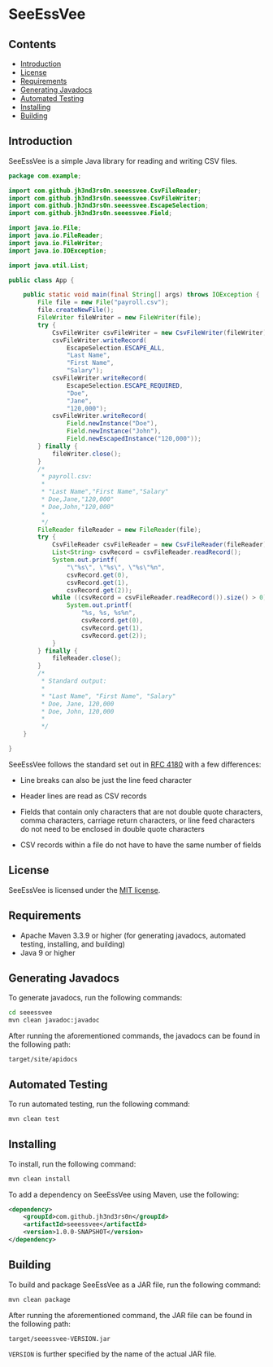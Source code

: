 # SeeEssVee

## Contents

-   [Introduction](#introduction)
-   [License](#license)
-   [Requirements](#requirements)
-   [Generating Javadocs](#generating-javadocs)
-   [Automated Testing](#automated-testing)
-   [Installing](#installing)
-   [Building](#building)

## Introduction

SeeEssVee is a simple Java library for reading and writing CSV files.

```java
package com.example;

import com.github.jh3nd3rs0n.seeessvee.CsvFileReader;
import com.github.jh3nd3rs0n.seeessvee.CsvFileWriter;
import com.github.jh3nd3rs0n.seeessvee.EscapeSelection;
import com.github.jh3nd3rs0n.seeessvee.Field;

import java.io.File;
import java.io.FileReader;
import java.io.FileWriter;
import java.io.IOException;

import java.util.List;

public class App {

    public static void main(final String[] args) throws IOException {
        File file = new File("payroll.csv");
        file.createNewFile();
        FileWriter fileWriter = new FileWriter(file);
        try {
            CsvFileWriter csvFileWriter = new CsvFileWriter(fileWriter);
            csvFileWriter.writeRecord(
                EscapeSelection.ESCAPE_ALL,
                "Last Name", 
                "First Name", 
                "Salary");
            csvFileWriter.writeRecord(
                EscapeSelection.ESCAPE_REQUIRED,
                "Doe", 
                "Jane", 
                "120,000");
            csvFileWriter.writeRecord(
                Field.newInstance("Doe"), 
                Field.newInstance("John"), 
                Field.newEscapedInstance("120,000"));
        } finally {
            fileWriter.close();
        }
        /*
         * payroll.csv:
         * 
         * "Last Name","First Name","Salary"
         * Doe,Jane,"120,000"
         * Doe,John,"120,000"
         *
         */
        FileReader fileReader = new FileReader(file);
        try {
            CsvFileReader csvFileReader = new CsvFileReader(fileReader);
            List<String> csvRecord = csvFileReader.readRecord();
            System.out.printf(
                "\"%s\", \"%s\", \"%s\"%n", 
                csvRecord.get(0), 
                csvRecord.get(1), 
                csvRecord.get(2));
            while ((csvRecord = csvFileReader.readRecord()).size() > 0) {
                System.out.printf(
                    "%s, %s, %s%n", 
                    csvRecord.get(0), 
                    csvRecord.get(1), 
                    csvRecord.get(2));
            }
        } finally {
            fileReader.close();
        }
        /*
         * Standard output:
         *
         * "Last Name", "First Name", "Salary"
         * Doe, Jane, 120,000
         * Doe, John, 120,000
         *
         */
    }

}
```

SeeEssVee follows the standard set out in 
[RFC 4180](https://www.rfc-editor.org/rfc/rfc4180) with a few differences:

-   Line breaks can also be just the line feed character

-   Header lines are read as CSV records

-   Fields that contain only characters that are not double quote characters, 
comma characters, carriage return characters, or line feed characters do not 
need to be enclosed in double quote characters

-   CSV records within a file do not have to have the same number of fields

## License

SeeEssVee is licensed under the 
[MIT license](https://github.com/jh3nd3rs0n/seeessvee/blob/main/LICENSE).

## Requirements

-   Apache Maven 3.3.9 or higher (for generating javadocs, automated testing, 
installing, and building) 
-   Java 9 or higher

## Generating Javadocs

To generate javadocs, run the following commands:

```bash
cd seeessvee
mvn clean javadoc:javadoc
```

After running the aforementioned commands, the javadocs can be found in the 
following path:

```text
target/site/apidocs
```

## Automated Testing

To run automated testing, run the following command:

```bash
mvn clean test
```

## Installing

To install, run the following command:

```bash
mvn clean install
```

To add a dependency on SeeEssVee using Maven, use the following:

```xml
<dependency>
	<groupId>com.github.jh3nd3rs0n</groupId>
	<artifactId>seeessvee</artifactId>
	<version>1.0.0-SNAPSHOT</version>
</dependency>
```

## Building

To build and package SeeEssVee as a JAR file, run the following command:

```bash
mvn clean package
```

After running the aforementioned command, the JAR file can be found in the 
following path:

```text
target/seeessvee-VERSION.jar
```

`VERSION` is further specified by the name of the actual JAR file.
